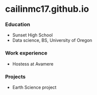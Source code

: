 # cailinmc17.github.io
### Education
- Sunset High School
- Data science, BS, University of Oregon

### Work experience
- Hostess at Avamere

### Projects
- Earth Science project

